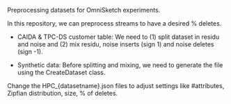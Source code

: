Preprocessing datasets for OmniSketch experiments.

In this repository, we can preprocess streams to have a desired % deletes.

- CAIDA & TPC-DS customer table:
  We need to (1) split dataset in residu and noise and (2) mix residu, noise inserts (sign 1) and noise deletes (sign -1).

- Synthetic data:
 Before splitting and mixing, we need to generate the file using the CreateDataset class.


Change the HPC_{datasetname}.json files to adjust settings like #attributes, Zipfian distribution, size, % of deletes.



  
